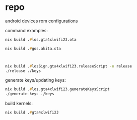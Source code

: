 # repo
android devices rom configurations

command examples:
```zsh
nix build .#los.gta4xlwifi23.ota

nix build .#gos.akita.ota



nix build .#losSign.gta4xlwifi23.releaseScript -o release
./release ./keys
```

generate keys/updating keys:
```zsh
nix build .#los.gta4xlwifi23.generateKeysScript
./generate-keys ./keys
```


build kernels:
```zsh
nix build .#gta4xlwifi23
```